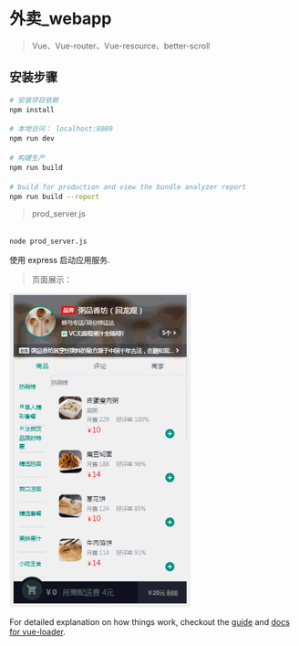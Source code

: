 # 外卖_webapp

> Vue、Vue-router、Vue-resource、better-scroll

## 安装步骤

``` bash
# 安装项目依赖
npm install

# 本地访问： localhost:8080
npm run dev

# 构建生产
npm run build

# build for production and view the bundle analyzer report
npm run build --report
```

>  prod_server.js

``` bash

node prod_server.js

```

使用 express 启动应用服务.

> 页面展示：

![vue页面][vue]

[vue]: <./md_01.gif> "vue构建的页面"

For detailed explanation on how things work, checkout the [guide](http://vuejs-templates.github.io/webpack/) and [docs for vue-loader](http://vuejs.github.io/vue-loader).
